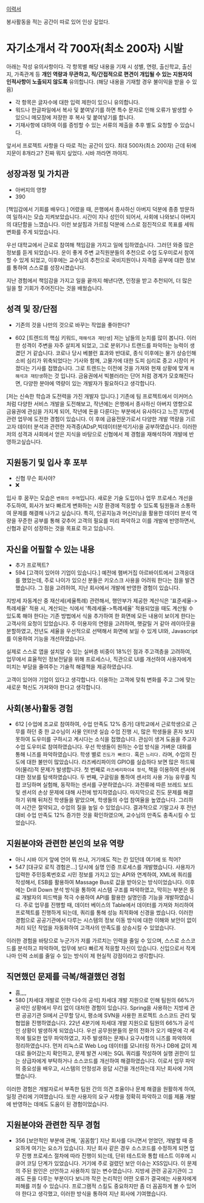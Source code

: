 



[이력서](https://cu.saramin.co.kr/_service/cu/apply_site/apply/apply_confirm.asp)



봉사활동을 적는 공간이 따로 있어 인상 깊었다.


# 자기소개서 각 700자(최소 200자) 시발
아래는 작성 유의사항이다.
각 항목별 해당 내용을 기재 시 성별, 연령, 출신학교, 출신지, 가족관계 등 **개인 역량과 무관하고, 직/간접적으로 편견이 개입될 수 있는 지원자의 인적사항이 노출되지 않도록** 유의합니다. (해당 내용을 기재할 경우 불이익을 받을 수 있음)
- 각 항목은 글자수에 대한 입력 제한이 있으니 유의합니다.
- 워드나 한글파일에서 복사 및 붙여넣기를 하면 특수 문자로 인해 오류가 발생할 수 있으니 메모장에 저장한 후 복사 및 붙여넣기를 합니다.
- 기재사항에 대하여 이를 증빙할 수 있는 서류의 제출을 추후 별도 요청할 수 있습니다.

앞서서 프로젝트 사항을 다 따로 적는 공간이 있다. 최대 500자(최소 200자) 근데 뒤에 지문이 8개라고? 진짜 뭐지 싶었다. 시바 까라면 까야지.




## 성장과정 및 가치관
- 아버지의 영향
- 390

[책임감에서 기회를 배우다.]
어렸을 때, 은행에서 종사하신 아버지 덕분에 종종 방문하여 일하시는 모습 지켜보았습니다. 시간이 지나 성인이 되어서, 사회에 나와보니 아버지의 대단함을 느꼈습니다. 이런 보살핌과 가르침 덕분에 스스로 점진적으로 목표를 세워 변화를 주게 되었습니다.

우선 대학교에서 근로로 참여해 책임감을 가지고 일에 임하였습니다. 그러던 와중 많은 정보를 듣게 되었습니다. 운이 좋게 주변 교직원분들의 추천으로 수업 도우미로서 참여할 수 있게 되었고, 이후에는 교수님의 추천으로 국비지원이나 자격증 공부에 대한 정보를 통하여 스스로를 성장시켰습니다.

지난 경험에서 책임감을 가지고 일을 끝까지 해낸다면, 인정을 받고 추천되어, 더 많은 일을 할 기회가 주어진다는 것을 배웠습니다.


## 성격 및 장/단점
- 기존의 것을 나만의 것으로 바꾸는 작업을 좋아한다?

- 602
[트렌드의 핵심 키워드, `재해석과 재탄생`]
저는 남들의 눈치를 많이 봅니다. 이러한 성격이 주변을 자주 살피게 되었고, 그로 분위기나 트랜드를 파악하는 능력이 생겼던 거 같습니다. 코로나 당시 베블런 효과와 반대로, 종식 이후에는 물가 상승인해 소비 심리가 위축되었다는 기사와 함께, 고물가에 대한 도피 심리로 중고 시장이 커졌다는 기사를 접했습니다. 그로 트렌드는 이전에 것을 가져와 현재 상황에 맞게 `재해석과 재탄생`하는 것 입니다. 금융권에서 빅블러라는 단어 처럼 경계가 모호해진다면, 다양한 분야에 역량이 있는 개발자가 필요하다고 생각합니다.

[저는 신속한 학습과 도전력을 가진 개발자 입니다.]
기존에 팀 프로젝트에서 이커머스 처럼 다양한 서비스 개발을 도전해보고, 작년에는 은행에서 종사하신 아버지 영향으로 금융권에 관심을 가지게 되어, 작년에 돈을 다룬다는 부분에서 유사하다고 느낀 지방세 관련 업무에 도전한 경험이 있습니다.
이 후에 금융전문가로서 다양한 개발 역량을 기르고자 데이터 분석과 관련한 자격증(ADsP,빅데이터분석기사)을 공부하였습니다. 이러한 저의 성격과 사회에서 얻은 지식을 바탕으로 신협에서 제 경험을 재해석하여 개발에 반영하고싶습니다.


## 지원동기 및 입사 후 포부
- 신협 무슨 회사야?
- ❌



입사 후 꿈꾸는 모습은 `변화의 주역`입니다. 새로운 기술 도입이나 업무 프로세스 개선을 주도하여, 회사가 보다 빠르게 변화하는 시장 환경에 적응할 수 있도록 팀원들과 소통하여 문제를 해결해 나가고 싶습니다. 특히, 인공지능과 머신러닝을 활용한 데이터 분석 역량을 꾸준한 공부를 통해 갖추어 고객의 필요를 미리 파악하고 이를 개발에 반영하면서, 신협과 같이 성장하는 것을 목표로 하고 있습니다.


## 자신을 어필할 수 있는 내용
- 추가 프로젝트?
- 594
[고객이 있어야 기업이 있습니다.]
예전에 햄버거집 아르바이트에서 고객응대를 했었는데, 주로 나이가 있으신 분들은 키오스크 사용을 어려워 한다는 점을 발견했습니다. 그 점을 고려허여, 지난 회사에서 개발에 반영한 경험이 있습니다.

지방세 자동계산 중 재산세(세율특례) 관련해서, 행안부가 제공한 계산식은 '표준세율->특례세율' 적용 시, 계산되는 식에서 '특례세율->특례세율' 적용되었을 때도 계산될 수 있도록 해야 한다는 기존 방법에서 식을 추가하여 한 화면에 모든 내용이 보이게 한다는 고객사의 요청이 있었습니다. 주 이용자의 연령을 고려하여, 햇갈릴 거 같아 레이아웃을 분할하였고, 전년도 세율을 우선적으로 선택해서 화면에 보일 수 있게 UI와, Javascript를 이용하여 기능을 개선하였습니다.

실제로 스스로 앱을 설치알 수 있는 실버층 비중이 18%인 점과 주고객층을 고려하여, 업무에서 효율적인 정보전달을 위해 프로세스나, 직관으로 UI를 개선하여 사용자에게 미치는 부담을 줄여주는 기술적 해결책을 제공하였습니다.

고객이 있어야 기업이 있다고 생각합니다. 이용하는 고객에 맞춰 변화를 주고 그에 맞는 새로운 혁신도 가져와야 한다고 생각합니다.


## 사회(봉사)활동 경험
- 612
[수업에 조교로 참여하여, 수업 만족도 12% 증가]
대학교에서 근로학생으로 근무를 하던 중 한 교수님이 사물 인터넷 실습 수업 진행 시, 많은 학생들을 혼자 보지 못하여 도우미를 구하시고 계시다는 소식을 접했습니다. 관심이 생겨 도움을 주고자 수업 도우미로 참여하였습니다. 우선 학생들이 원하는 수업 방식을 가벼운 대화를 통해 니즈를 파악하였습니다. 학생 별로 ` 진도가 빠르다. ` 혹은 ` 느리다. ` 라며, 수업의 진도에 대한 불만이 많았습니다. 
라즈베리파이의 GPIO를 실습하다 보면 많은 하드웨어(물리)적 문제가 발생합니다. 첫 번째로 ` 라즈베리파이4 정석 `, 책을 이용하여 센서에 대한 정보를 탐색하였습니다. 두 번째, 구글링을 통하여 센서의 사용 가능 유무를 직접 코딩하며 실험해, 동작하는 센서를 구분하였습니다. 과전류에 따른 브레드 보드 및 센서의 손상 문제에 대해 사전에 방지하였습니다. 마지막으로 진도 문제를 해결하기 위해 뒤처진 학생들을 맡았으며, 학생들의 수업 참여율을 높였습니다. 그리하여 시간은 절약되고, 수업의 질을 높일 수 있었습니다. 결과적으로 기말고사 후 전년 대비 수업 만족도 12% 증가한 것을 확인하였으며, 교수님의 만족도 충족시킬 수 있었습니다.


## 지원분야와 관련한 본인의 보유 역량
- 아니 시바 이거 앞에 언어 뭐 쓰냐, 거기에도 적는 칸 있던데 여기에 또 적어?
- 547
[대규모 로직 경험은...]
당시에 실명 인증 프로세스를 개발했습니다. 사용자가 입력한 주민등록번호로 시민 정보를 가지고 있는 API와 연계하여, XML에 쿼리를 작성해서, ESB를 활용하여 Massage Bus로 값을 받아오는 방식이었습니다. 이후에는 Drill Down 분석 방식을 통하여 시스템 구조를 파악하였고, 막히는 부분은 동료 개발자의 피드백을 적극 수용하여 API를 활용한 실명인증 기능을 개발하였습니다. 
주로 업무를 진행할 때, 데이터 베이스의 Table에서 데이터를 가져와 처리하여 프로젝트를 진행하게 되는데, 쿼리를 통해 성능 최적화에 신경을 썼습니다. 
이러한 경험으로 공공기관에서 다루는 시스템의 정보 이동 방식에 대한 이해와 보안이 없이 처리 되던 작업을 자동화하여 고객사의 만족도를 상승시킬 수 있었습니다.

이러한 경험을 바탕으로 누군가가 저를 가르치는 인력을 줄일 수 있으며, 스스로 소스코드를 분석하고 파악하여, 업무에 보다 빠르게 적응할 자신이 있습니다. 신입으로서 작게나마 인력 소비를 줄일 수 있는 방식이 제 현실적 강점이라고 생각합니다.


## 직면했던 문제를 극복/해결했던 경험
- 흠,,,,
- 580
[차세대 개발로 인한 다수의 공석]
차세대 개발 지원으로 인해 팀원의 66%가 공석인 상황에서 무리 없이 대처한 경험이 있습니다.
Spring을 사용하는 지방세 관련 공공기관 SI에서 근무할 당시, 평소에 SVN을 사용한 프로젝트 소스코드 관리 및 협업을 진행하였습니다. 22년 4분기에 차세대 개발 지원으로 팀원의 66%가 공석인 상황이 발생하게 되었습니다. 우선 공무원분들의 문의 전화가 오기 때문에 각 세목에 필요한 업무 파악하였고, 자주 발생하는 문제나 요구사항의 니즈를 파악하여 정리하였습니다. 먼저 리눅스로 Web Log 데이터를 모니터링 하거나 DB에 값이 제대로 들어갔는지 확인하고, 문제 발견 시에는 SQL 쿼리를 작성하여 실행 권한이 있는 상급자에게 부탁하거나 소스코드를 개선하여 해결하였습니다. 이로서 업무 파악의 중요성을 배우고, 시스템의 안정성과 응답 시간을 개선하는데 지난 회사에 기여했습니다.

이러한 경험은 개발자로서 부족한 팀원 간의 의견 조율이나 문제 해결을 원활하게 하여, 일정 관리에 기여했습니다. 또한 사용자의 요구 사항을 정확히 파악하고 이를 제품 개발에 반영하는 데에도 도움이 된 경험이었습니다.


## 지원분야와 관련한 직무 경험
- 356
[보안적인 부분에 관해, '꼼꼼함']
지난 회사를 다니면서 얻었던, 개발할 때 중요하게 여기는 요소가 있습니다.
지난 회사 같은 경우 소스코드를 수정하게 되면 업무 진행 프로세스 절차에 따라 진행이 되는데, 단위 테스트와 통합 테스트 이후에 시큐어 코딩 단계가 있었습니다. 거기에 주로 걸렸던 보안 이슈는 XSS입니다. 이 문제의 주된 원인은 선언하고 사용하지 않는 변수였습니다. 지방세 관련 공공기관이 그래도 돈을 다루는 부분이다 보니까 작은 논리적인 어떤 오류가 결국에는 사용자에게 피해를 끼칠 수 있습니다. 프로그램적 스킬도 중요하지만 좀 더 꼼꼼하게 볼 수 있어야 한다고 생각했고, 이러한 방식을 통하여 지난 회사에 기여했습니다.

